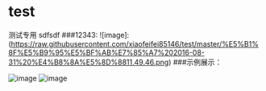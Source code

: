 # test
测试专用
sdfsdf 
###12343:
![image]:(https://raw.githubusercontent.com/xiaofeifei85146/test/master/%E5%B1%8F%E5%B9%95%E5%BF%AB%E7%85%A7%202016-08-31%20%E4%B8%8A%E5%8D%8811.49.46.png)
###示例展示：

![image](https://raw.githubusercontent.com/xiaofeifei85146/test/master/%E5%B1%8F%E5%B9%95%E5%BF%AB%E7%85%A7%202016-08-31%20%E4%B8%8A%E5%8D%8811.49.46.png)
![image](https://raw.githubusercontent.com/boai/BAButton/master/BAButtonDemo/images/image2.png)
